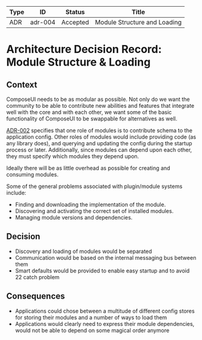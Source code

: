 <!-- Morgan Stanley makes this available to you under the Apache License, Version 2.0 (the "License"). You may obtain a copy of the License at http://www.apache.org/licenses/LICENSE-2.0. See the NOTICE file distributed with this work for additional information regarding copyright ownership. Unless required by applicable law or agreed to in writing, software distributed under the License is distributed on an "AS IS" BASIS, WITHOUT WARRANTIES OR CONDITIONS OF ANY KIND, either express or implied. See the License for the specific language governing permissions and limitations under the License. -->

| Type          | ID            | Status        | Title         |
| ------------- | ------------- | ------------- | ------------- |
| ADR           | adr-004       | Accepted      | Module Structure and Loading |


# Architecture Decision Record: Module Structure & Loading

## Context

ComposeUI needs to be as modular as possible. Not only do we want the community to be able to contribute new abilities and features that integrate well with the core and with each other, we want some of the basic functionality of ComposeUI to be swappable for alternatives as well.

[ADR-002](adr-002-configuration.md) specifies that one role of modules
is to contribute schema to the application config. Other roles of
modules would include providing code (as any library does), and
querying and updating the config during the startup
process or later. Additionally, since modules can depend upon each other, they
must specify which modules they depend upon.

Ideally there will be as little overhead as possible for creating and
consuming modules.

Some of the general problems associated with plugin/module systems include:

- Finding and downloading the implementation of the module.
- Discovering and activating the correct set of installed modules.
- Managing module versions and dependencies.

## Decision

- Discovery and loading of modules would be separated
- Communication would be based on the internal messaging bus between them
- Smart defaults would be provided to enable easy startup and to avoid 22 catch problem

## Consequences

- Applications could chose between a multitude of different config stores for storing their modules and a number of ways to load them
- Applications would clearly need to express their module dependencies, would not be able to depend on some magical order anymore
